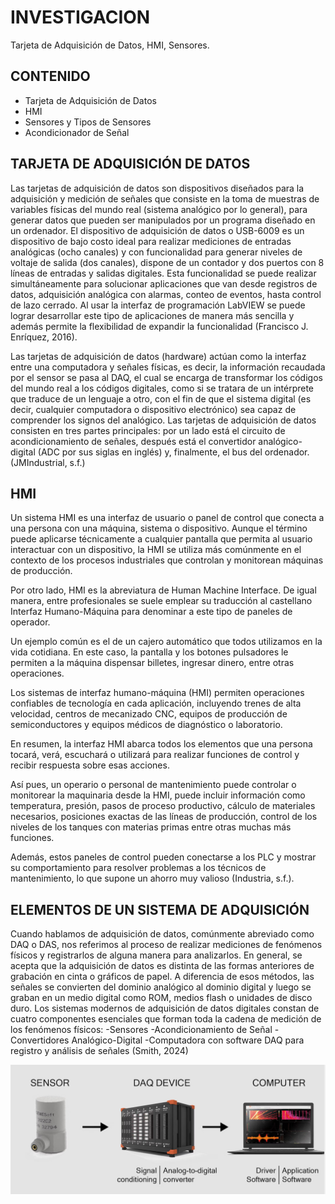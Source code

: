 # INVESTIGACION
Tarjeta de Adquisición de Datos, HMI, Sensores.
## CONTENIDO
- Tarjeta de Adquisición de Datos
- HMI
- Sensores y Tipos de Sensores
- Acondicionador de Señal


## TARJETA DE ADQUISICIÓN DE DATOS
Las tarjetas de adquisición de datos son dispositivos diseñados para la adquisición y medición de señales que consiste en la toma de muestras de variables físicas del mundo real (sistema analógico por lo general), para generar datos que pueden ser manipulados por un programa diseñado en un ordenador. El dispositivo de adquisición de datos o USB-6009 es un dispositivo de bajo costo ideal para realizar mediciones de entradas analógicas (ocho canales) y con funcionalidad para generar niveles de voltaje de salida (dos canales), dispone de un contador y dos puertos con 8 líneas de entradas y salidas digitales. Esta funcionalidad se puede realizar simultáneamente para solucionar aplicaciones que van desde registros de datos, adquisición analógica con alarmas, conteo de eventos, hasta control de lazo cerrado. Al usar la interfaz de programación LabVIEW se puede lograr desarrollar este tipo de aplicaciones de manera más sencilla y además permite la flexibilidad de expandir la funcionalidad (Francisco J. Enríquez, 2016).

Las tarjetas de adquisición de datos (hardware) actúan como la interfaz entre una computadora y señales físicas, es decir, la información recaudada por el sensor se pasa al DAQ, el cual se encarga de transformar los códigos del mundo real a los códigos digitales, como si se tratara de un intérprete que traduce de un lenguaje a otro, con el fin de que el sistema digital (es decir, cualquier computadora o dispositivo electrónico) sea capaz de comprender los signos del analógico. Las tarjetas de adquisición de datos consisten en tres partes principales: por un lado está el circuito de acondicionamiento de señales, después está el convertidor analógico-digital (ADC por sus siglas en inglés) y, finalmente, el bus del ordenador. (JMIndustrial, s.f.)


## HMI
Un sistema HMI es una interfaz de usuario o panel de control que conecta a una persona con una máquina, sistema o dispositivo. Aunque el término puede aplicarse técnicamente a cualquier pantalla que permita al usuario interactuar con un dispositivo, la HMI se utiliza más comúnmente en el contexto de los procesos industriales que controlan y monitorean máquinas de producción.

Por otro lado, HMI es la abreviatura de Human Machine Interface. De igual manera, entre profesionales se suele emplear su traducción al castellano Interfaz Humano-Máquina para denominar a este tipo de paneles de operador.

Un ejemplo común es el de un cajero automático que todos utilizamos en la vida cotidiana. En este caso, la pantalla y los botones pulsadores le permiten a la máquina dispensar billetes, ingresar dinero, entre otras operaciones.

Los sistemas de interfaz humano-máquina (HMI) permiten operaciones confiables de tecnología en cada aplicación, incluyendo trenes de alta velocidad, centros de mecanizado CNC, equipos de producción de semiconductores y equipos médicos de diagnóstico o laboratorio.

En resumen, la interfaz HMI abarca todos los elementos que una persona tocará, verá, escuchará o utilizará para realizar funciones de control y recibir respuesta sobre esas acciones.

Así pues, un operario o personal de mantenimiento puede controlar o monitorear la maquinaria desde la HMI, puede incluir información como temperatura, presión, pasos de proceso productivo, cálculo de materiales necesarios, posiciones exactas de las líneas de producción, control de los niveles de los tanques con materias primas entre otras muchas más funciones.

Además, estos paneles de control pueden conectarse a los PLC y mostrar su comportamiento para resolver problemas a los técnicos de mantenimiento, lo que supone un ahorro muy valioso (Industria, s.f.).


## ELEMENTOS DE UN SISTEMA DE ADQUISICIÓN
Cuando hablamos de adquisición de datos, comúnmente abreviado como DAQ o DAS, nos referimos al proceso de realizar mediciones de fenómenos físicos y registrarlos de alguna manera para analizarlos.
En general, se acepta que la adquisición de datos es distinta de las formas anteriores de grabación en cinta o gráficos de papel.
A diferencia de esos métodos, las señales se convierten del dominio analógico al dominio digital y luego se graban en un medio digital como ROM, medios flash o unidades de disco duro.
Los sistemas modernos de adquisición de datos digitales constan de cuatro componentes esenciales que forman toda la cadena de medición de los fenómenos físicos:
-Sensores
-Acondicionamiento de Señal
-Convertidores Analógico-Digital
-Computadora con software DAQ para registro y análisis de señales (Smith, 2024)

![](https://github.com/AntoniodeJesus19/INVESTIGACION/blob/main/Captura%20de%20pantalla%202024-12-07%20002041.png?raw=true)



